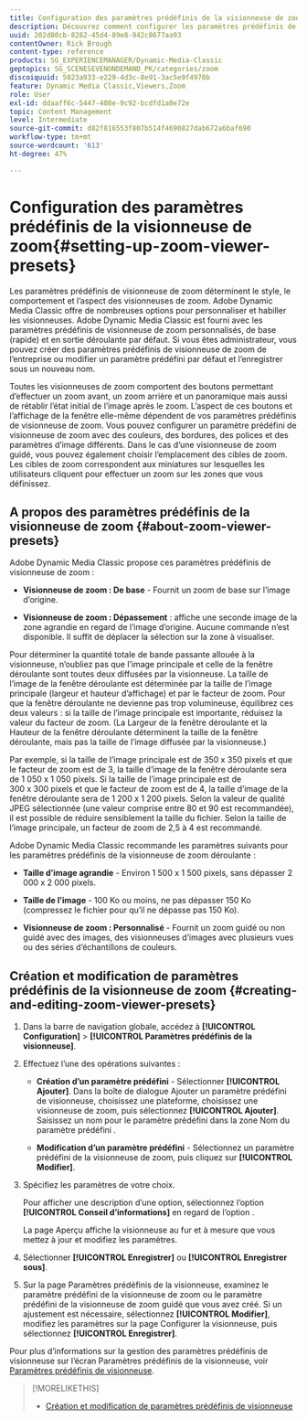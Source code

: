 ```yaml
---
title: Configuration des paramètres prédéfinis de la visionneuse de zoom
description: Découvrez comment configurer les paramètres prédéfinis de la visionneuse de zoom dans Adobe Dynamic Media Classic.
uuid: 202d80cb-8282-45d4-89e8-942c8677aa93
contentOwner: Rick Brough
content-type: reference
products: SG_EXPERIENCEMANAGER/Dynamic-Media-Classic
geptopics: SG_SCENESEVENONDEMAND_PK/categories/zoom
discoiquuid: 5023a933-e229-4d3c-8e91-3ac5e9f4970b
feature: Dynamic Media Classic,Viewers,Zoom
role: User
exl-id: ddaaff6c-5447-408e-9c92-bcdfd1a0e72e
topic: Content Management
level: Intermediate
source-git-commit: d82f816553f807b514f4690827dab672a6baf690
workflow-type: tm+mt
source-wordcount: '613'
ht-degree: 47%

---
```


# Configuration des paramètres prédéfinis de la visionneuse de zoom{#setting-up-zoom-viewer-presets}

Les paramètres prédéfinis de visionneuse de zoom déterminent le style, le comportement et l’aspect des visionneuses de zoom. Adobe Dynamic Media Classic offre de nombreuses options pour personnaliser et habiller les visionneuses. Adobe Dynamic Media Classic est fourni avec les paramètres prédéfinis de visionneuse de zoom personnalisés, de base (rapide) et en sortie déroulante par défaut. Si vous êtes administrateur, vous pouvez créer des paramètres prédéfinis de visionneuse de zoom de l’entreprise ou modifier un paramètre prédéfini par défaut et l’enregistrer sous un nouveau nom.

Toutes les visionneuses de zoom comportent des boutons permettant d’effectuer un zoom avant, un zoom arrière et un panoramique mais aussi de rétablir l’état initial de l’image après le zoom. L’aspect de ces boutons et l’affichage de la fenêtre elle-même dépendent de vos paramètres prédéfinis de visionneuse de zoom. Vous pouvez configurer un paramètre prédéfini de visionneuse de zoom avec des couleurs, des bordures, des polices et des paramètres d’image différents. Dans le cas d’une visionneuse de zoom guidé, vous pouvez également choisir l’emplacement des cibles de zoom. Les cibles de zoom correspondent aux miniatures sur lesquelles les utilisateurs cliquent pour effectuer un zoom sur les zones que vous définissez.

## A propos des paramètres prédéfinis de la visionneuse de zoom {#about-zoom-viewer-presets}

Adobe Dynamic Media Classic propose ces paramètres prédéfinis de visionneuse de zoom :

* **Visionneuse de zoom : De base** - Fournit un zoom de base sur l’image d’origine.

* **Visionneuse de zoom : Dépassement** : affiche une seconde image de la zone agrandie en regard de l’image d’origine. Aucune commande n’est disponible. Il suffit de déplacer la sélection sur la zone à visualiser.

Pour déterminer la quantité totale de bande passante allouée à la visionneuse, n’oubliez pas que l’image principale et celle de la fenêtre déroulante sont toutes deux diffusées par la visionneuse. La taille de l’image de la fenêtre déroulante est déterminée par la taille de l’image principale (largeur et hauteur d’affichage) et par le facteur de zoom. Pour que la fenêtre déroulante ne devienne pas trop volumineuse, équilibrez ces deux valeurs : si la taille de l’image principale est importante, réduisez la valeur du facteur de zoom. (La Largeur de la fenêtre déroulante et la Hauteur de la fenêtre déroulante déterminent la taille de la fenêtre déroulante, mais pas la taille de l’image diffusée par la visionneuse.)

Par exemple, si la taille de l’image principale est de 350 x 350 pixels et que le facteur de zoom est de 3, la taille d’image de la fenêtre déroulante sera de 1 050 x 1 050 pixels. Si la taille de l’image principale est de 300 x 300 pixels et que le facteur de zoom est de 4, la taille d’image de la fenêtre déroulante sera de 1 200 x 1 200 pixels. Selon la valeur de qualité JPEG sélectionnée (une valeur comprise entre 80 et 90 est recommandée), il est possible de réduire sensiblement la taille du fichier. Selon la taille de l’image principale, un facteur de zoom de 2,5 à 4 est recommandé.

Adobe Dynamic Media Classic recommande les paramètres suivants pour les paramètres prédéfinis de la visionneuse de zoom déroulante :

* **Taille d’image agrandie** - Environ 1 500 x 1 500 pixels, sans dépasser 2 000 x 2 000 pixels.

* **Taille de l’image** - 100 Ko ou moins, ne pas dépasser 150 Ko (compressez le fichier pour qu’il ne dépasse pas 150 Ko).

* **Visionneuse de zoom : Personnalisé** - Fournit un zoom guidé ou non guidé avec des images, des visionneuses d’images avec plusieurs vues ou des séries d’échantillons de couleurs.

## Création et modification de paramètres prédéfinis de la visionneuse de zoom {#creating-and-editing-zoom-viewer-presets}

1. Dans la barre de navigation globale, accédez à **[!UICONTROL Configuration]** > **[!UICONTROL Paramètres prédéfinis de la visionneuse]**.
1. Effectuez l’une des opérations suivantes :

   * **Création d’un paramètre prédéfini** - Sélectionner **[!UICONTROL Ajouter]**. Dans la boîte de dialogue Ajouter un paramètre prédéfini de visionneuse, choisissez une plateforme, choisissez une visionneuse de zoom, puis sélectionnez **[!UICONTROL Ajouter]**. Saisissez un nom pour le paramètre prédéfini dans la zone Nom du paramètre prédéfini .

   * **Modification d’un paramètre prédéfini** - Sélectionnez un paramètre prédéfini de la visionneuse de zoom, puis cliquez sur **[!UICONTROL Modifier]**.

1. Spécifiez les paramètres de votre choix.

   Pour afficher une description d’une option, sélectionnez l’option **[!UICONTROL Conseil d’informations]** en regard de l’option .

   La page Aperçu affiche la visionneuse au fur et à mesure que vous mettez à jour et modifiez les paramètres.

1. Sélectionner **[!UICONTROL Enregistrer]** ou **[!UICONTROL Enregistrer sous]**.
1. Sur la page Paramètres prédéfinis de la visionneuse, examinez le paramètre prédéfini de la visionneuse de zoom ou le paramètre prédéfini de la visionneuse de zoom guidé que vous avez créé. Si un ajustement est nécessaire, sélectionnez **[!UICONTROL Modifier]**, modifiez les paramètres sur la page Configurer la visionneuse, puis sélectionnez **[!UICONTROL Enregistrer]**.

Pour plus d’informations sur la gestion des paramètres prédéfinis de visionneuse sur l’écran Paramètres prédéfinis de la visionneuse, voir [Paramètres prédéfinis de visionneuse](application-setup.md#viewer_presets).

>[!MORELIKETHIS]
>
>* [Création et modification de paramètres prédéfinis de visionneuse](application-setup.md#adding_and_editing_viewer_presets)
